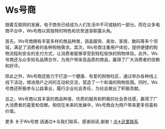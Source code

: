 # Ws号商

随着互联网的发展，电子商务已经成为人们生活中不可或缺的一部分。而在众多电商平台中，Ws号商以其独特的特色和优势逐渐崭露头角。

首先，Ws号商拥有丰富多样的商品种类，涵盖服饰、美妆、家居、数码等多个领域，满足了消费者的各种购物需求。其次，Ws号商注重用户体验，提供便捷的购物流程和安全的支付方式，让消费者能够享受到轻松愉快的购物体验。此外，Ws号商还与众多知名品牌合作，为用户带来高品质的商品，赢得了广大消费者的信赖和好评。

除此之外，Ws号商还致力于打造一个健康、有爱的购物社区，通过举办各种线上线下活动，增进用户之间的互动和交流，营造了一个和谐的购物氛围。同时，Ws号商还积极参与公益事业，履行企业社会责任，为社会做出了积极贡献。

总之，Ws号商以其丰富的商品种类、优质的服务和积极的社会责任感，赢得了广大消费者的喜爱和信赖。相信在未来的发展中，Ws号商会为用户带来更多惊喜和价值。

更多 关于Ws号商 请通过✈与我们联系，感谢阅读,谢谢！[点✈这里联系](https://c.k02.cc)